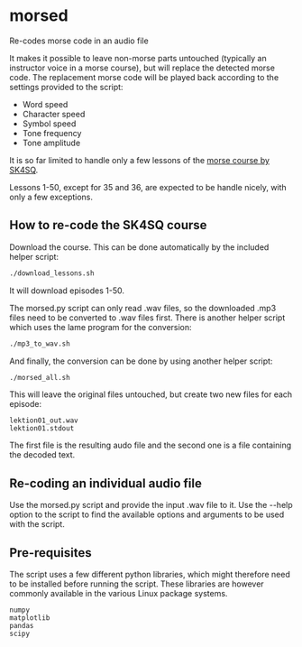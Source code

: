 # morsed
Re-codes morse code in an audio file

It makes it possible to leave non-morse parts untouched (typically
an instructor voice in a morse course), but will replace the detected
morse code. The replacement morse code will be played back according
to the settings provided to the script:

 * Word speed
 * Character speed
 * Symbol speed
 * Tone frequency
 * Tone amplitude

It is so far limited to handle only a few lessons of the [morse course
by SK4SQ](http://www.sk4sq.net/cwkurs.shtm).

Lessons 1-50, except for 35 and 36, are expected to be handle nicely,
with only a few exceptions.

## How to re-code the SK4SQ course

Download the course. This can be done automatically by the included
helper script:

```bash
./download_lessons.sh
```

It will download episodes 1-50.

The morsed.py script can only read .wav files, so the downloaded
.mp3 files need to be converted to .wav files first. There is another
helper script which uses the lame program for the conversion:

```bash
./mp3_to_wav.sh
```

And finally, the conversion can be done by using another helper script:

```bash
./morsed_all.sh
```

This will leave the original files untouched, but create two new
files for each episode:

```
lektion01_out.wav
lektion01.stdout
```

The first file is the resulting audo file and the second one
is a file containing the decoded text.

## Re-coding an individual audio file
Use the morsed.py script and provide the input .wav file to it.
Use the --help option to the script to find the available options
and arguments to be used with the script.

## Pre-requisites
The script uses a few different python libraries, which might
therefore need to be installed before running the script.
These libraries are however commonly available in the
various Linux package systems.

```
numpy
matplotlib
pandas
scipy
```
